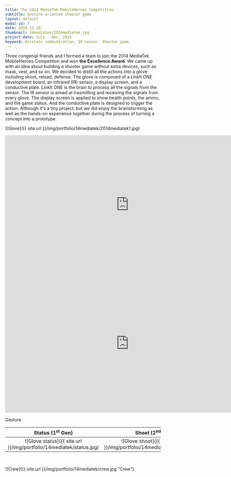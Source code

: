 ```yaml
---
title: The 2014 MediaTek MobileHeroes Competition
subtitle: Gesture-oriented shooter game
layout: default
modal-id: 7
date: 2018-12-10
thumbnail: 14mediatek/2014mediatek.jpg
project-date: July - Dec. 2014
keyword: Wireless communication, IR sensor, Shooter game
---
```

<!-- The Excellence Award -->
<!-- Arduino, Infrared transmitter and receiver, Conductive plate -->
Three congenial friends and I formed a team to join the 2014 MediaTek MobileHeroes Competition and won **the Excellence Award**. We came up with an idea about building a shooter game without extra devices, such as mask, vest, and so on. We decided to distill all the actions into a glove including shoot, reload, defense. The glove is composed of a LinkIt ONE development board, an Infrared (IR) sensor, a display screen, and a conductive plate. LinkIt ONE is the brain to process all the signals from the sensor. The IR sensor is aimed at trasmitting and receiving the signals from every glove. The display screen is applied to show health points, the ammo, and the game status. And the conductive plate is designed to trigger the action. Although it's a tiny project, but we did enjoy the brainstorming as well as the hands-on experience together during the process of turning a concept into a prototype.

![Glove]({{ site.url }}/img/portfolio/14mediatek/2014mediatek1.jpg)

<iframe width="800" height="450" src="https://www.youtube.com/embed/rcPLKO-TGfQ" frameborder="0" allow="accelerometer; autoplay; encrypted-media; gyroscope; picture-in-picture" allowfullscreen></iframe>

<iframe width="800" height="450" src="https://www.youtube.com/embed/BdB5Pf8opsg" frameborder="0" allow="accelerometer; autoplay; encrypted-media; gyroscope; picture-in-picture" allowfullscreen></iframe>

<br>

Gesture

| Status (1<sup>st</sup> Gen) | Shoot (2<sup>nd</sup>) | Defense (2<sup>nd</sup>) |
|:------:|:-----:|:-------:|
| ![Glove status]({{ site.url }}/img/portfolio/14mediatek/status.jpg) | ![Glove shoot]({{ site.url }}/img/portfolio/14mediatek/shoot.jpg) | ![Glove defense]({{ site.url }}/img/portfolio/14mediatek/defense.jpg) |

<br>

![Crew]({{ site.url }}/img/portfolio/14mediatek/crew.jpg "Crew")

